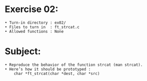 # Exercise 02:
	• Turn-in directory : ex02/
	• Files to turn in  : ft_strcat.c
	• Allowed functions : None
# Subject:
	• Reproduce the behavior of the function strcat (man strcat).
	• Here’s how it should be prototyped :
		char *ft_strcat(char *dest, char *src)
